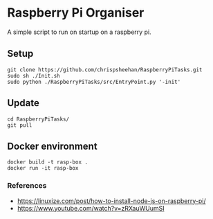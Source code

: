 # Raspberry Pi Organiser
A simple script to run on startup on a raspberry pi.

## Setup
```
git clone https://github.com/chrispsheehan/RaspberryPiTasks.git
sudo sh ./Init.sh
sudo python ./RaspberryPiTasks/src/EntryPoint.py '-init'
```

## Update
```
cd RaspberryPiTasks/
git pull
```

## Docker environment
```
docker build -t rasp-box .
docker run -it rasp-box
```

### References
- https://linuxize.com/post/how-to-install-node-js-on-raspberry-pi/
- https://www.youtube.com/watch?v=zRXauWUumSI
